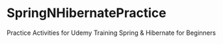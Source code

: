# SpringNHibernatePractice
Practice Activities for Udemy Training Spring &amp; Hibernate for Beginners
